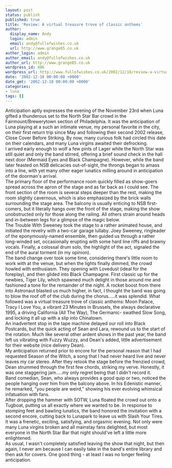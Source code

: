 ```yaml
---
layout: post
status: publish
published: true
title: 'Review: A virtual treasure trove of classic anthems'
author:
  display_name: Andy
  login: admin
  email: andy@fullofwishes.co.uk
  url: http://www.grange85.co.uk
author_login: admin
author_email: andy@fullofwishes.co.uk
author_url: http://www.grange85.co.uk
wordpress_id: 486
wordpress_url: http://www.fullofwishes.co.uk/2002/12/18/review-a-virtual-treasure-trove-of-classic-anthems/
date: '2002-12-18 00:00:00 +0000'
date_gmt: '2002-12-18 00:00:00 +0000'
categories:
- luna
tags: []
---
```

<p>Anticipation aptly expresses the evening of the November 23rd when Luna gifted a thunderous set to the North Star Bar crowd in the Fairmount/Brewerytown section of Philadelphia. It was the anticipation of Luna playing at a such an intimate venue, my personal favorite in the city, on their first return trip since May and following their second 2002 release, Close Cover Before Striking. By now, many curious folk had circled this date on their calendars, and many Luna virgins awaited their defrocking.<br />I arrived early enough to wolf a few pints of Lager while the North Star was still quiet and only the band stirred, offering a brief sound check in the hall next door (Mermaid Eyes and Black Champagne). However, while the band later feasted on NSB delicacies out-of-sight, the throngs began to amass into a line, with yet many other eager lunatics milling around in anticipation of the doorman's arrival.<br />The primary floor of the performance room quickly filled as show-goers spread across the apron of the stage and as far back as I could see. The front section of the room is several steps deeper than the rest, making the room slightly cavernous, which is also emphasized by the brick walls surrounding the stage area. The balcony is usually enticing to NSB first-comers, but it literally hangs over the front of the stage, making the show unobstructed only for those along the railing. All others strain around heads and in-between legs for a glimpse of the magic below.<br />The Trouble With Sweeney took the stage to a rather animated house, and initiated the revelry with a two-car garage lullaby. Joey Sweeney, ringleader of the eponymously-named ensemble, then guided us through a rather long-winded set, occasionally erupting with some hard line riffs and brawny vocals. Finally, a colossal drum solo, the highlight of the act, signaled the end of the aural torment (in my opinion).<br />The band change over took some time, considering there's little room to work with at the venue, but when the lights finally dimmed, the crowd howled with enthusiasm. They opening with Lovedust (ideal for the foreplay), and then glided into Black Champagne. First classic up for the newbies, Tiger Lily, which spawned much delight in those around me and fashioned a tone for the remainder of the night. A rocket boost from there into Astronaut blasted us much higher, in fact, I thought the band was going to blow the roof off of the club during the chorus.....it was splendid. What followed was a virtual treasure trove of classic anthems: Moon Palace, Tracy I Love You, a vibrant 23 Minutes in Brussels, the always declarative 1995, a driving California (All The Way), The Germanic- swathed Slow Song, and locking it all up with a slip into Chinatown.<br />An inadvertent stop in the tape machine delayed our roll into Black Postcards, but the quick acting of Sean and Lara, rewound us to the start of the rotation. Much like several other ardent shows in the past year, the band left us vibrating with Fuzzy Wuzzy, and Dean's added, little advertisement for their website (nice delivery Dean).<br />My anticipation returned prior to encore for the personal reason that I had requested Season of the Witch, a song that I had never heard live and never leaves my car stereo. After they retook the stage before the frenzied crowd, Dean strummed through the first few chords, striking my verve. Honestly, it was one staggering jam.....my only regret being that I didn't record it.<br />Band comedian, Sean, who always provides a good quip or two, noticed the people hanging over him from the balcony above. In his Edenistic manner, he remarked, "you people are weird," showing his ever evolving whimsical infatuation with fans. <br />After dropping the hammer with SOTW, Luna floated the crowd out onto a Tugboat, putting us all exactly where we  wanted to be. In response to stomping feet and bawling lunatics, the band honored the invitation with a second encore, cutting back to Lunapark to leave us with Slash Your Tires. It was a frenetic, exciting, satisfying, and orgasmic evening. Not only were many Luna virgins broken and all mainstay fans delighted, but most everyone in the North Star Bar that night should've left a little more enlightened. <br />As usual, I wasn't completely satisfied leaving the show that night, but then again, I never am because I can easily take in the band's entire library and then ask for covers. One good thing - at least I was no longer feeling anticipation.</p>
